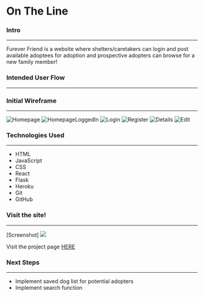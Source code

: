# On The Line

### Intro
_______________________________________________________________________________________________________________________

Furever Friend is a website where shelters/caretakers can login and post available adoptees for adoption and prospective adopters can browse for a new family member!


### Intended User Flow
_______________________________________________________________________________________________________________________



### Initial Wireframe
_______________________________________________________________________________________________________________________

![Homepage](wireframe/homepage-wireframe.png)
![HomepageLoggedIn](wireframe/homepage-loggedin-nav-wireframe.png)
![Login](wireframe/login-wireframe.png)
![Register](wireframe/registration-wireframe.png)
![Details](wireframe/account-details-wireframe.png)
![Edit](wireframe/edit-account-wireframe.png)

### Technologies Used
_______________________________________________________________________________________________________________________

* HTML
* JavaScript
* CSS
* React
* Flask
* Heroku
* Git
* GitHub


### Visit the site!
_______________________________________________________________________________________________________________________
[Screenshot] <img src="https://i.imgur.com/HgQQTjW.png">

Visit the project page <a href="https://fierce-brook-99190-react.herokuapp.com/">HERE</a>

### Next Steps
_______________________________________________________________________________________________________________________

* Implement saved dog list for potential adopters
* Implement search function
